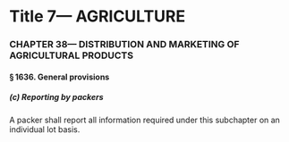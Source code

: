 
# Title 7— AGRICULTURE
### CHAPTER 38— DISTRIBUTION AND MARKETING OF AGRICULTURAL PRODUCTS
#### § 1636. General provisions
##### (c) Reporting by packers

A packer shall report all information required under this subchapter on an individual lot basis.
